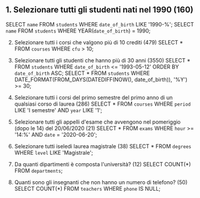 
## 1. Selezionare tutti gli studenti nati nel 1990 (160)
SELECT `name` FROM `students` WHERE `date_of_birth` LIKE '1990-%';
SELECT `name` FROM `students` WHERE YEAR(`date_of_birth`) = 1990;


2. Selezionare tutti i corsi che valgono più di 10 crediti (479)
SELECT * FROM `courses` WHERE `cfu` > 10;


3. Selezionare tutti gli studenti che hanno più di 30 anni (3550)
SELECT * FROM `students` WHERE `date_of_birth` <= '1993-05-12' ORDER BY `date_of_birth` ASC;
SELECT * FROM `students` WHERE DATE_FORMAT(FROM_DAYS(DATEDIFF(NOW(), date_of_birth)), '%Y') >= 30; 


4. Selezionare tutti i corsi del primo semestre del primo anno di un qualsiasi corso di laurea (286)
SELECT * FROM `courses` WHERE `period` LIKE 'I semestre' AND `year` LIKE '1';


5. Selezionare tutti gli appelli d'esame che avvengono nel pomeriggio (dopo le 14) del
20/06/2020 (21)
SELECT * FROM `exams`  WHERE `hour` >= '14:%' AND `date` =  '2020-06-20';


6. Selezionare tutti iseledi laurea magistrale (38)
SELECT * FROM `degrees` WHERE `level` LIKE 'Magistrale';



7. Da quanti dipartimenti è composta l'università? (12)
SELECT COUNT(*) FROM `departments`;




8. Quanti sono gli insegnanti che non hanno un numero di telefono? (50)
SELECT COUNT(*) FROM `teachers` WHERE `phone` IS NULL;
